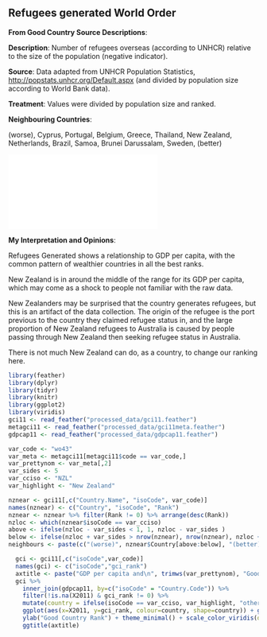 




## Refugees generated World Order

**From Good Country Source Descriptions**:

**Description**: Number of refugees overseas (according to UNHCR) relative to the size of the population (negative indicator).

**Source**: Data adapted from UNHCR Population Statistics, http://popstats.unhcr.org/Default.aspx (and divided by population size according to World Bank data).

**Treatment**: Values were divided by population size and ranked.

**Neighbouring Countries**:




(worse), Cyprus, Portugal, Belgium, Greece, Thailand, New Zealand, Netherlands, Brazil, Samoa, Brunei Darussalam, Sweden, (better)



![](c043_wo43_files/figure-latex/unnamed-chunk-6-1.pdf)<!-- --> 

**My Interpretation and Opinions**:

Refugees Generated shows a relationship to GDP per capita, with the common pattern of wealthier countries in all the best ranks.

New Zealand is in around the middle of the range for its GDP per capita, which may come as a shock to people not familiar with the raw data.

New Zealanders may be surprised that the country generates refugees, but this is an artifact of the data collection. The origin of the refugee is the port previous to the country they claimed refugee status in, and the large proportion of New Zealand refugees to Australia is caused by people passing through New Zealand then seeking refugee status in Australia.

There is not much New Zealand can do, as a country, to change our ranking here.




```r
library(feather)
library(dplyr)
library(tidyr)
library(knitr)
library(ggplot2)
library(viridis)
gci11 <- read_feather("processed_data/gci11.feather")
metagci11 <- read_feather("processed_data/gci11meta.feather")
gdpcap11 <- read_feather("processed_data/gdpcap11.feather")
```


```r
var_code <- "wo43"
var_meta <- metagci11[metagci11$code == var_code,]
var_prettynom <- var_meta[,2]
var_sides <- 5
var_cciso <- "NZL"
var_highlight <- "New Zealand"
```



```r
nznear <- gci11[,c("Country.Name", "isoCode", var_code)]
names(nznear) <- c("Country", "isoCode", "Rank")
nznear <- nznear %>% filter(Rank != 0) %>% arrange(desc(Rank))
nzloc <- which(nznear$isoCode == var_cciso)
above <- ifelse(nzloc - var_sides < 1, 1, nzloc - var_sides )
below <- ifelse(nzloc + var_sides > nrow(nznear), nrow(nznear), nzloc + var_sides )
neighbours <- paste(c("(worse)", nznear$Country[above:below], "(better)"),collapse=", ")
```



```r
  gci <- gci11[,c("isoCode",var_code)]
  names(gci) <- c("isoCode","gci_rank")
  axtitle <- paste("GDP per capita and\n", trimws(var_prettynom), "Good Country Rank")
  gci %>%
    inner_join(gdpcap11, by=c("isoCode" = "Country.Code")) %>%
    filter(!is.na(X2011) & gci_rank != 0) %>% 
    mutate(country = ifelse(isoCode == var_cciso, var_highlight, "other")) %>%
    ggplot(aes(x=X2011, y=gci_rank, colour=country, shape=country)) + geom_point() + xlab("GDP per capita 2011") +
    ylab("Good Country Rank") + theme_minimal() + scale_color_viridis(discrete=TRUE, begin=0, end=0.9) +
    ggtitle(axtitle)
```
